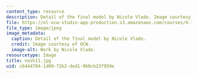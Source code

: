 ```yaml
---
content_type: resource
description: Detail of the final model by Nicole Vlado. Image courtesy of OCW.
file: https://ol-ocw-studio-app-production.s3.amazonaws.com/courses/4-196-architecture-design-level-ii-cuba-studio-spring-2004/c64447041d0072b2ded1960cb23f959e_nosh11.jpg
file_type: image/jpeg
image_metadata:
  caption: Detail of the final model by Nicole Vlado.
  credit: Image courtesy of OCW.
  image-alt: Work by Nicole Vlado.
resourcetype: Image
title: nosh11.jpg
uid: c6444704-1d00-72b2-ded1-960cb23f959e
---
```

